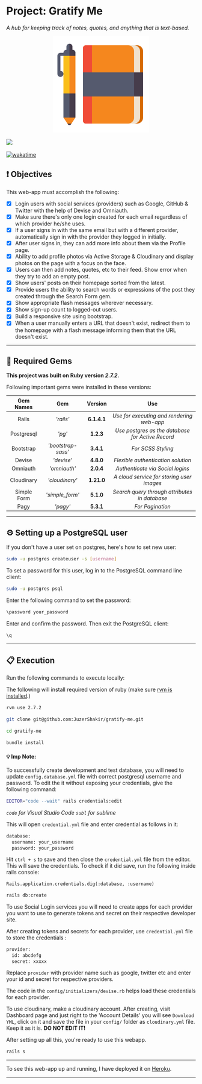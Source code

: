 # Project: Gratify Me

_A hub for keeping track of notes, quotes, and anything that is text-based._

<div align="center">
  <img src="app/assets/images/project_logo.png" />
</div>

![](https://visitor-badge-reloaded.herokuapp.com/badge?page_id=juzershakir.gratify-me&color=000000&lcolor=000000&style=for-the-badge&logo=Github)

<a href="https://wakatime.com/@JuzerShakir/projects/bymgryqiii?start=2021-11-09" target="_blank"><img src="https://wakatime.com/badge/user/ccef187f-4308-4666-920d-d0a9a07d713a/project/d1c88212-ffbd-4d07-bb6b-ac2c156be01e.svg" alt="wakatime"></a>

## ❗ Objectives

This web-app must accomplish the following:

- [x] Login users with social services (providers) such as Google, GitHub & Twitter with the help of Devise and Omniauth.
- [x] Make sure there's only one login created for each email regardless of which provider he/she uses.
- [x] If a user signs in with the same email but with a different provider, automatically sign in with the provider they logged in initially.
- [x] After user signs in, they can add more info about them via the Profile page.
- [x] Ability to add profile photos via Active Storage & Cloudinary and display photos on the page with a focus on the face.
- [x] Users can then add notes, quotes, etc to their feed. Show error when they try to add an empty post.
- [x] Show users' posts on their homepage sorted from the latest.
- [x] Provide users the ability to search words or expressions of the post they created through the Search Form gem.
- [x] Show appropriate flash messages wherever necessary.
- [x] Show sign-up count to logged-out users.
- [x] Build a responsive site using bootstrap.
- [x] When a user manually enters a URL that doesn't exist, redirect them to the homepage with a flash message informing them that the URL doesn't exist.

---

## 💎 Required Gems

**This project was built on Ruby version _2.7.2_.**

Following important gems were installed in these versions:

| **Gem Names** |      **Gem**       | **Version** |                     **Use**                      |
| :-----------: | :----------------: | :---------: | :----------------------------------------------: |
|     Rails     |     _'rails'_      | **6.1.4.1** |    _Use for executing and rendering web-app_     |
|  Postgresql   |       _'pg'_       |  **1.2.3**  | _Use postgres as the database for Active Record_ |
|   Bootstrap   | _'bootstrap-sass'_ |  **3.4.1**  |                _For SCSS Styling_                |
|    Devise     |     _'devise'_     |  **4.8.0**  |        _Flexible authentication solution_        |
|   Omniauth    |    _'omniauth'_    |  **2.0.4**  |         _Authenticate via Social logins_         |
|  Cloudinary   |   _'cloudinary'_   | **1.21.0**  |    _A cloud service for storing user images_     |
|  Simple Form  |  _'simple_form'_   |  **5.1.0**  |  _Search query through attributes in database_   |
|     Pagy      |      _'pagy'_      |  **5.3.1**  |                 _For Pagination_                 |

---

## ⚙️ Setting up a PostgreSQL user

If you don't have a user set on postgres, here's how to set new user:

```bash
sudo -u postgres createuser -s [username]
```

To set a password for this user, log in to the PostgreSQL command line client:

```bash
sudo -u postgres psql
```

Enter the following command to set the password:

```bash
\password your_password
```

Enter and confirm the password. Then exit the PostgreSQL client:

```bash
\q
```

---

## 📋 Execution

Run the following commands to execute locally:

The following will install required version of ruby (make sure [rvm is installed](https://rvm.io/rvm/install).)

```bash
rvm use 2.7.2
```

```bash
git clone git@github.com:JuzerShakir/gratify-me.git
```

```bash
cd gratify-me
```

```bash
bundle install
```

#### 💡 Imp Note:

To successfully create development and test database, you will need to update `config.database.yml` file with correct postgresql username and password.
To edit the it without exposing your credentials, give the following command:

```bash
EDITOR="code --wait" rails credentials:edit
```

_`code` for Visual Studio Code_
_`subl` for sublime_

This will open `credential.yml` file and enter credential as follows in it:

```
database:
  username: your_username
  password: your_password
```

Hit `ctrl + s` to save and then close the `credential.yml` file from the editor. This will save the credentials. To check if it did save, run the following inside rails console:

```
Rails.application.credentials.dig(:database, :username)
```

```bash
rails db:create
```

To use Social Login services you will need to create apps for each provider you want to use to generate tokens and secret on their respective developer site.

After creating tokens and secrets for each provider, use `credential.yml` file to store the credentials :

```
provider:
  id: abcdefg
  secret: xxxxx
```

Replace `provider` with provider name such as google, twitter etc and enter your id and secret for respective providers.

The code in the `config/initializers/devise.rb` helps load these credentials for each provider.

To use cloudinary, make a cloudinary account. After creating, visit Dashboard page and just right to the 'Account Details' you will see `Download YML`, click on it and save the file in your `config/` folder as `cloudinary.yml` file. Keep it as it is. **DO NOT EDIT IT!**

After setting up all this, you're ready to use this webapp.

```bash
rails s
```

---

To see this web-app up and running, I have deployed it on [Heroku](https://gratify-me.herokuapp.com/).

---
